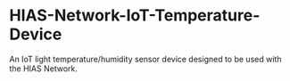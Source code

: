 # HIAS-Network-IoT-Temperature-Device
An IoT light temperature/humidity sensor device designed to be used with the HIAS Network.
